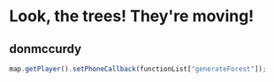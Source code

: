 # Look, the trees! They're moving!

## donmccurdy

```javascript
map.getPlayer().setPhoneCallback(functionList["generateForest"]);
```

